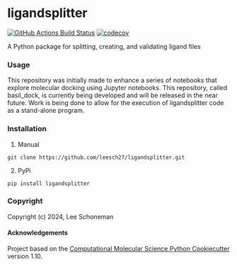 ligandsplitter
==============================
[//]: # (Badges)
[![GitHub Actions Build Status](https://github.com/REPLACE_WITH_OWNER_ACCOUNT/ligandsplitter/workflows/CI/badge.svg)](https://github.com/REPLACE_WITH_OWNER_ACCOUNT/ligandsplitter/actions?query=workflow%3ACI)
[![codecov](https://codecov.io/gh/REPLACE_WITH_OWNER_ACCOUNT/ligandsplitter/branch/main/graph/badge.svg)](https://codecov.io/gh/REPLACE_WITH_OWNER_ACCOUNT/ligandsplitter/branch/main)


A Python package for splitting, creating, and validating ligand files

### Usage

This repository was initially made to enhance a series of notebooks that explore molecular docking using Jupyter notebooks. This repository, called basil_dock, is currently being developed and will be released in the near future. Work is being done to allow for the execution of ligandsplitter code as a stand-alone program.

### Installation


1. Manual
```
git clone https://github.com/leesch27/ligandsplitter.git
```
2. PyPi
```
pip install ligandsplitter
```

### Copyright

Copyright (c) 2024, Lee Schoneman


#### Acknowledgements
 
Project based on the 
[Computational Molecular Science Python Cookiecutter](https://github.com/molssi/cookiecutter-cms) version 1.10.
